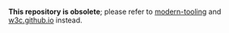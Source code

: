 **This repository is obsolete**;
please refer to [modern-tooling](https://github.com/w3c/modern-tooling)
and [w3c.github.io](https://github.com/w3c/w3c.github.io) instead.
